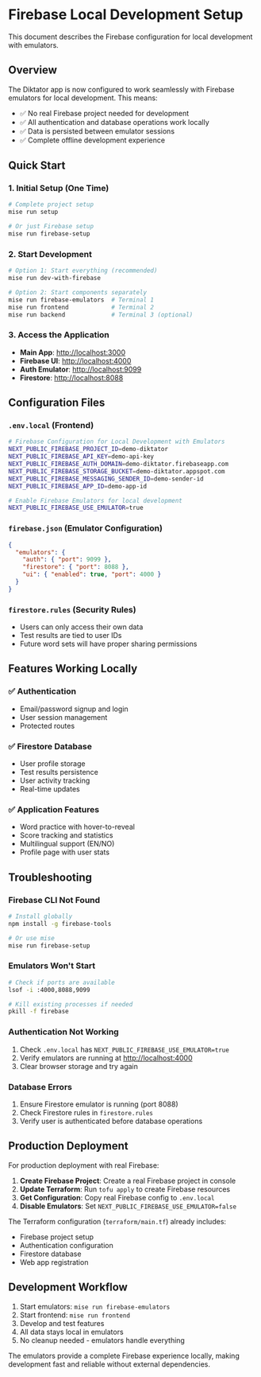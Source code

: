 # Firebase Local Development Setup

This document describes the Firebase configuration for local development with emulators.

## Overview

The Diktator app is now configured to work seamlessly with Firebase emulators for local development. This means:

- ✅ No real Firebase project needed for development
- ✅ All authentication and database operations work locally
- ✅ Data is persisted between emulator sessions
- ✅ Complete offline development experience

## Quick Start

### 1. Initial Setup (One Time)

```bash
# Complete project setup
mise run setup

# Or just Firebase setup
mise run firebase-setup
```

### 2. Start Development

```bash
# Option 1: Start everything (recommended)
mise run dev-with-firebase

# Option 2: Start components separately
mise run firebase-emulators  # Terminal 1
mise run frontend            # Terminal 2
mise run backend             # Terminal 3 (optional)
```

### 3. Access the Application

- **Main App**: <http://localhost:3000>
- **Firebase UI**: <http://localhost:4000>
- **Auth Emulator**: <http://localhost:9099>
- **Firestore**: <http://localhost:8088>

## Configuration Files

### `.env.local` (Frontend)
```bash
# Firebase Configuration for Local Development with Emulators
NEXT_PUBLIC_FIREBASE_PROJECT_ID=demo-diktator
NEXT_PUBLIC_FIREBASE_API_KEY=demo-api-key
NEXT_PUBLIC_FIREBASE_AUTH_DOMAIN=demo-diktator.firebaseapp.com
NEXT_PUBLIC_FIREBASE_STORAGE_BUCKET=demo-diktator.appspot.com
NEXT_PUBLIC_FIREBASE_MESSAGING_SENDER_ID=demo-sender-id
NEXT_PUBLIC_FIREBASE_APP_ID=demo-app-id

# Enable Firebase Emulators for local development
NEXT_PUBLIC_FIREBASE_USE_EMULATOR=true
```

### `firebase.json` (Emulator Configuration)
```json
{
  "emulators": {
    "auth": { "port": 9099 },
    "firestore": { "port": 8088 },
    "ui": { "enabled": true, "port": 4000 }
  }
}
```

### `firestore.rules` (Security Rules)
- Users can only access their own data
- Test results are tied to user IDs
- Future word sets will have proper sharing permissions

## Features Working Locally

### ✅ Authentication
- Email/password signup and login
- User session management
- Protected routes

### ✅ Firestore Database
- User profile storage
- Test results persistence
- User activity tracking
- Real-time updates

### ✅ Application Features
- Word practice with hover-to-reveal
- Score tracking and statistics
- Multilingual support (EN/NO)
- Profile page with user stats

## Troubleshooting

### Firebase CLI Not Found
```bash
# Install globally
npm install -g firebase-tools

# Or use mise
mise run firebase-setup
```

### Emulators Won't Start
```bash
# Check if ports are available
lsof -i :4000,8088,9099

# Kill existing processes if needed
pkill -f firebase
```

### Authentication Not Working
1. Check `.env.local` has `NEXT_PUBLIC_FIREBASE_USE_EMULATOR=true`
2. Verify emulators are running at <http://localhost:4000>
3. Clear browser storage and try again

### Database Errors
1. Ensure Firestore emulator is running (port 8088)
2. Check Firestore rules in `firestore.rules`
3. Verify user is authenticated before database operations

## Production Deployment

For production deployment with real Firebase:

1. **Create Firebase Project**: Create a real Firebase project in console
2. **Update Terraform**: Run `tofu apply` to create Firebase resources
3. **Get Configuration**: Copy real Firebase config to `.env.local`
4. **Disable Emulators**: Set `NEXT_PUBLIC_FIREBASE_USE_EMULATOR=false`

The Terraform configuration (`terraform/main.tf`) already includes:
- Firebase project setup
- Authentication configuration
- Firestore database
- Web app registration

## Development Workflow

1. Start emulators: `mise run firebase-emulators`
2. Start frontend: `mise run frontend`
3. Develop and test features
4. All data stays local in emulators
5. No cleanup needed - emulators handle everything

The emulators provide a complete Firebase experience locally, making development fast and reliable without external dependencies.
